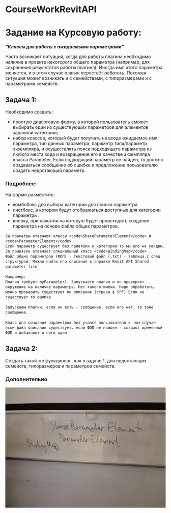 # CourseWorkRevitAPI

<h1>Задание на Курсовую работу:</h1>

<b><i>\"Классы для работы с ожидаемыми параметрами\"</i></b>

Часто возникает ситуация, когда для работы плагина необходимо наличие в проекте некоторого общего параметра (например, для сохранения результатов работы плагина). Иногда имя этого параметра меняется, и в этом случае плагин перестаёт работать. Похожая ситуация может возникать и с семействами, с типоразмерами и с параметрами семейств. 

<h2>Задача 1:</h2>
Необходимо создать:
<ul>
  <li> простую диалоговую форму, в которой пользователь сможет выбирать один из существующих параметров для элементов заданной категории;</li>
<li> набор классов, который будет получать на входе ожидаемое имя параметра, тип данных параметра, параметр типа/параметр экземпляра, и осуществлять поиск подходящего параметра из любого места кода и возвращение его в качестве экземпляра класса Parameter. Если подходящий параметр не найден, то должно создаваться сообщение об ошибке и предложение пользователю создать недостающий параметр.</li>
  </ul>
  
  <h3>Подробнее:</h3>
  
  На форме разместить:
  <ul>
    <li>комбобокс для выбора категории для поиска параметра
    <li>листбокс, в котором будут отображаться доступные для категории параметры. 
    <li>кнопку, при нажатии на которую будет происходить создание параметра на основе файла общих параметров.
  </ul>
    
    За праметры отвечают классы <code>ShareParameterElement</code> и <code>ParameterElement</code>
    Если параметр существует без привязки к категории то мы его не увидим.
    За привязки отвечает специальный класс <code>BindingMap</code>
    Файл общих параметров (ФОП) - текстовый файл (.txt) - таблица с спец структурой. Можно найти его описание в справке Revit API Shared parameter file    
    
    Например:
    Плагин требует myParameter1. Запускаете плагин и он проверяет окружение на наличие параметра. Нет такого имени. Надо обработать. можно проверить существует ли описание (строка в SPF) Если не существует то ошибка
    
    Запускаем плагин, если он есть - сообщение, если его нет, то тоже сообщение. 
    
    Класс для создания параметров без учался пользователя в том случае если файл описания существует. если ФОП не найден - создают временный ФОП и добавляют в него один

<h2>Задача 2:</h2>
Создать такой же функционал, как в задаче 1, для недостающих семейств, типоразмеров и параметров семейств.

<h3>Дополнительно</h3>

![alt text](/initial.jpg)
